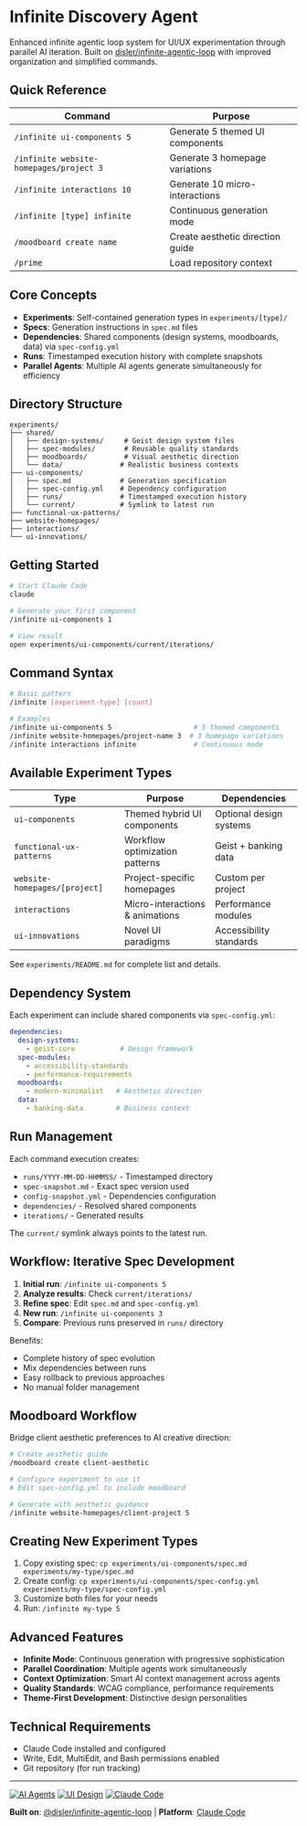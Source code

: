 # Infinite Discovery Agent

Enhanced infinite agentic loop system for UI/UX experimentation through parallel AI iteration. Built on [disler/infinite-agentic-loop](https://github.com/disler/infinite-agentic-loop) with improved organization and simplified commands.

## Quick Reference

| Command | Purpose |
|---------|---------|
| `/infinite ui-components 5` | Generate 5 themed UI components |
| `/infinite website-homepages/project 3` | Generate 3 homepage variations |
| `/infinite interactions 10` | Generate 10 micro-interactions |
| `/infinite [type] infinite` | Continuous generation mode |
| `/moodboard create name` | Create aesthetic direction guide |
| `/prime` | Load repository context |

## Core Concepts

- **Experiments**: Self-contained generation types in `experiments/[type]/`
- **Specs**: Generation instructions in `spec.md` files
- **Dependencies**: Shared components (design systems, moodboards, data) via `spec-config.yml`
- **Runs**: Timestamped execution history with complete snapshots
- **Parallel Agents**: Multiple AI agents generate simultaneously for efficiency

## Directory Structure

```
experiments/
├── shared/
│   ├── design-systems/     # Geist design system files
│   ├── spec-modules/       # Reusable quality standards
│   ├── moodboards/         # Visual aesthetic direction
│   └── data/              # Realistic business contexts
├── ui-components/
│   ├── spec.md            # Generation specification
│   ├── spec-config.yml    # Dependency configuration
│   ├── runs/              # Timestamped execution history
│   └── current/           # Symlink to latest run
├── functional-ux-patterns/
├── website-homepages/
├── interactions/
└── ui-innovations/
```

## Getting Started

```bash
# Start Claude Code
claude

# Generate your first component
/infinite ui-components 1

# View result
open experiments/ui-components/current/iterations/
```

## Command Syntax

```bash
# Basic pattern
/infinite [experiment-type] [count]

# Examples
/infinite ui-components 5                    # 5 themed components
/infinite website-homepages/project-name 3  # 3 homepage variations
/infinite interactions infinite              # Continuous mode
```

## Available Experiment Types

| Type | Purpose | Dependencies |
|------|---------|--------------|
| `ui-components` | Themed hybrid UI components | Optional design systems |
| `functional-ux-patterns` | Workflow optimization patterns | Geist + banking data |
| `website-homepages/[project]` | Project-specific homepages | Custom per project |
| `interactions` | Micro-interactions & animations | Performance modules |
| `ui-innovations` | Novel UI paradigms | Accessibility standards |

See `experiments/README.md` for complete list and details.

## Dependency System

Each experiment can include shared components via `spec-config.yml`:

```yaml
dependencies:
  design-systems:
    - geist-core           # Design framework
  spec-modules:
    - accessibility-standards
    - performance-requirements
  moodboards:
    - modern-minimalist   # Aesthetic direction
  data:
    - banking-data        # Business context
```

## Run Management

Each command execution creates:
- `runs/YYYY-MM-DD-HHMMSS/` - Timestamped directory
- `spec-snapshot.md` - Exact spec version used
- `config-snapshot.yml` - Dependencies configuration
- `dependencies/` - Resolved shared components
- `iterations/` - Generated results

The `current/` symlink always points to the latest run.

## Workflow: Iterative Spec Development

1. **Initial run**: `/infinite ui-components 5`
2. **Analyze results**: Check `current/iterations/`
3. **Refine spec**: Edit `spec.md` and `spec-config.yml`
4. **New run**: `/infinite ui-components 3`
5. **Compare**: Previous runs preserved in `runs/` directory

Benefits:
- Complete history of spec evolution
- Mix dependencies between runs
- Easy rollback to previous approaches
- No manual folder management

## Moodboard Workflow

Bridge client aesthetic preferences to AI creative direction:

```bash
# Create aesthetic guide
/moodboard create client-aesthetic

# Configure experiment to use it
# Edit spec-config.yml to include moodboard

# Generate with aesthetic guidance
/infinite website-homepages/client-project 5
```

## Creating New Experiment Types

1. Copy existing spec: `cp experiments/ui-components/spec.md experiments/my-type/spec.md`
2. Create config: `cp experiments/ui-components/spec-config.yml experiments/my-type/spec-config.yml`
3. Customize both files for your needs
4. Run: `/infinite my-type 5`

## Advanced Features

- **Infinite Mode**: Continuous generation with progressive sophistication
- **Parallel Coordination**: Multiple agents work simultaneously
- **Context Optimization**: Smart AI context management across agents
- **Quality Standards**: WCAG compliance, performance requirements
- **Theme-First Development**: Distinctive design personalities

## Technical Requirements

- Claude Code installed and configured
- Write, Edit, MultiEdit, and Bash permissions enabled
- Git repository (for run tracking)

---

[![AI Agents](https://img.shields.io/badge/AI-Agents-blue?style=flat-square)](https://github.com/topics/ai-agents)
[![UI Design](https://img.shields.io/badge/UI-Design-green?style=flat-square)](https://github.com/topics/ui-design)
[![Claude Code](https://img.shields.io/badge/Built%20with-Claude%20Code-purple?style=flat-square)](https://docs.anthropic.com/en/docs/claude-code/overview)

**Built on**: [@disler/infinite-agentic-loop](https://github.com/disler/infinite-agentic-loop) | **Platform**: [Claude Code](https://docs.anthropic.com/en/docs/claude-code/overview)